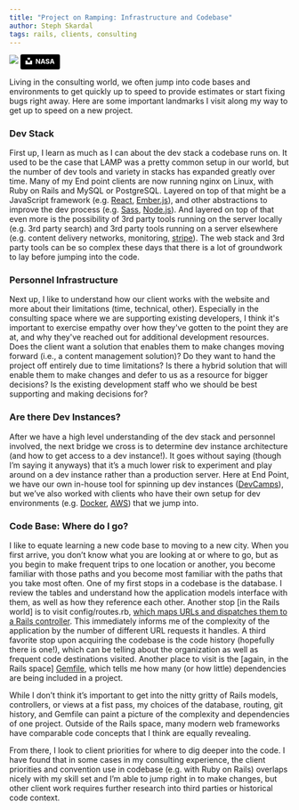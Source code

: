 ```yaml
---
title: "Project on Ramping: Infrastructure and Codebase"
author: Steph Skardal
tags: rails, clients, consulting
---
```


![](/blog/2019/10/21/codebase-on-ramp/nasa.jpg)
<a style="background-color:black;color:white;text-decoration:none;padding:4px 6px;font-family:-apple-system, BlinkMacSystemFont, &quot;San Francisco&quot;, &quot;Helvetica Neue&quot;, Helvetica, Ubuntu, Roboto, Noto, &quot;Segoe UI&quot;, Arial, sans-serif;font-size:12px;font-weight:bold;line-height:1.2;display:inline-block;border-radius:3px" href="https://unsplash.com/@nasa?utm_medium=referral&amp;utm_campaign=photographer-credit&amp;utm_content=creditBadge" target="_blank" rel="noopener noreferrer" title="Download free do whatever you want high-resolution photos from NASA"><span style="display:inline-block;padding:2px 3px"><svg xmlns="http://www.w3.org/2000/svg" style="height:12px;width:auto;position:relative;vertical-align:middle;top:-2px;fill:white" viewBox="0 0 32 32"><title>unsplash-logo</title><path d="M10 9V0h12v9H10zm12 5h10v18H0V14h10v9h12v-9z"></path></svg></span><span style="display:inline-block;padding:2px 3px">NASA</span></a>

Living in the consulting world, we often jump into code bases and environments to get quickly up to speed to provide estimates or start fixing bugs right away. Here are some important landmarks I visit along my way to get up to speed on a new project.

### Dev Stack

First up, I learn as much as I can about the dev stack a codebase runs on. It used to be the case that LAMP was a pretty common setup in our world, but the number of dev tools and variety in stacks has expanded greatly over time. Many of my End point clients are now running nginx on Linux, with Ruby on Rails and MySQL or PostgreSQL. Layered on top of that might be a JavaScript framework (e.g. [React](https://reactjs.org/), [Ember.js](https://emberjs.com/)), and other abstractions to improve the dev process (e.g. [Sass](https://sass-lang.com/), [Node.js](https://nodejs.org/en/)). And layered on top of that even more is the possibility of 3rd party tools running on the server locally (e.g. 3rd party search) and 3rd party tools running on a server elsewhere (e.g. content delivery networks, monitoring, [stripe](https://stripe.com/)). The web stack and 3rd party tools can be so complex these days that there is a lot of groundwork to lay before jumping into the code.

### Personnel Infrastructure

Next up, I like to understand how our client works with the website and more about their limitations (time, technical, other). Especially in the consulting space where we are supporting existing developers, I think it's important to exercise empathy over how they've gotten to the point they are at, and why they've reached out for additional development resources. Does the client want a solution that enables them to make changes moving forward (i.e., a content management solution)? Do they want to hand the project off entirely due to time limitations? Is there a hybrid solution that will enable them to make changes and defer to us as a resource for bigger decisions? Is the existing development staff who we should be best supporting and making decisions for?

### Are there Dev Instances?

After we have a high level understanding of the dev stack and personnel involved, the next bridge we cross is to determine dev instance architecture (and how to get access to a dev instance!). It goes without saying (though I’m saying it anyways) that it’s a much lower risk to experiment and play around on a dev instance rather than a production server. Here at End Point, we have our own in-house tool for spinning up dev instances ([DevCamps](https://www.devcamps.org/)), but we’ve also worked with clients who have their own setup for dev environments (e.g. [Docker](https://www.docker.com/), [AWS](https://aws.amazon.com/)) that we jump into.

### Code Base: Where do I go?

I like to equate learning a new code base to moving to a new city. When you first arrive, you don’t know what you are looking at or where to go, but as you begin to make frequent trips to one location or another, you become familiar with those paths and you become most familiar with the paths that you take most often. One of my first stops in a codebase is the database. I review the tables and understand how the application models interface with them, as well as how they reference each other. Another stop [in the Rails world] is to visit config/routes.rb, [which maps URLs and dispatches them to a Rails controller](https://guides.rubyonrails.org/routing.html). This immediately informs me of the complexity of the application by the number of different URL requests it handles. A third favorite stop upon acquiring the codebase is the code history (hopefully there is one!), which can be telling about the organization as well as frequent code destinations visited. Another place to visit is the [again, in the Rails space] [Gemfile](https://bundler.io/gemfile.html), which tells me how many (or how little) dependencies are being included in a project.

While I don’t think it’s important to get into the nitty gritty of Rails models, controllers, or views at a fist pass, my choices of the database, routing, git history, and Gemfile can paint a picture of the complexity and dependencies of one project. Outside of the Rails space, many modern web frameworks have comparable code concepts that I think are equally revealing.

From there, I look to client priorities for where to dig deeper into the code. I have found that in some cases in my consulting experience, the client priorities and convention use in codebase (e.g. with Ruby on Rails) overlaps nicely with my skill set and I’m able to jump right in to make changes, but other client work requires further research into third parties or historical code context. 
